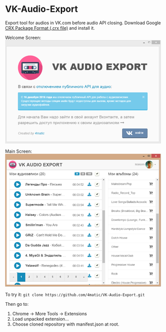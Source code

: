 # VK-Audio-Export
Export tool for audios in VK.com before audio API closing.
Download Google [CRX Package Format (.crx file)](https://github.com/4matic/VK-Audio-Export/blob/master/dist/VK-Audio-Export.crx?raw=true) and install it.

Welcome Screen:
![Welcome Screen](https://raw.githubusercontent.com/4matic/VK-Audio-Export/master/docs/img/welcome.PNG)

Main Screen:
![Main Screen](https://raw.githubusercontent.com/4matic/VK-Audio-Export/master/docs/img/responsive_main.PNG)


To try it:
`git clone https://github.com/4matic/VK-Audio-Export.git`

Then go to:

1. Chrome -> More Tools -> Extensions
2. Load unpacked extension...
3. Choose cloned repository with manifest.json at root.


